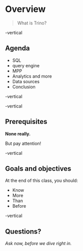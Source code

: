 # Overview

> What is Trino?

-vertical

## Agenda

- SQL
- query engine
- MPP
- Analytics and more
- Data sources
- Conclusion

-vertical

-vertical

## Prerequisites

**None really.**

But pay attention!

-vertical

## Goals and objectives

At the end of this class, you should: <!-- .element: class="fragment" -->

- Know <!-- .element: class="fragment" -->
- More <!-- .element: class="fragment" -->
- Than  <!-- .element: class="fragment" -->
- Before  <!-- .element: class="fragment" -->

-vertical

## Questions?

<em>Ask now, before we dive right in.</em>
